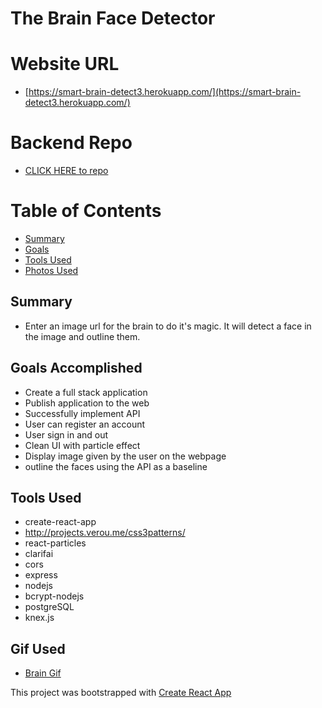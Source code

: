 # The Brain Face Detector

# Website URL

- [https://smart-brain-detect3.herokuapp.com/](https://smart-brain-detect3.herokuapp.com/)

# Backend Repo

- [CLICK HERE to repo](https://github.com/mrtrpak/brainBackEnd)

# Table of Contents

- [Summary](#Summary)
- [Goals](#Goals-Accomplished)
- [Tools Used](#Tools-Used)
- [Photos Used](#Gif-Used)

## Summary

- Enter an image url for the brain to do it's magic. It will detect a face in the image and outline them.

## Goals Accomplished

- Create a full stack application
- Publish application to the web
- Successfully implement API
- User can register an account
- User sign in and out
- Clean UI with particle effect
- Display image given by the user on the webpage
- outline the faces using the API as a baseline

## Tools Used

- create-react-app
- http://projects.verou.me/css3patterns/
- react-particles
- clarifai
- cors
- express
- nodejs
- bcrypt-nodejs
- postgreSQL
- knex.js

## Gif Used

- [Brain Gif](#https://media.giphy.com/media/l41m04gr7tRet7Uas/giphy.gif)


This project was bootstrapped with [Create React App](https://github.com/facebook/create-react-app)
